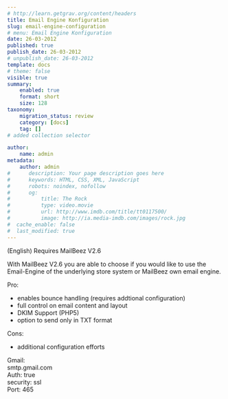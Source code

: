 ```yaml
---
# http://learn.getgrav.org/content/headers
title: Email Engine Konfiguration
slug: email-engine-configuration
# menu: Email Engine Konfiguration
date: 26-03-2012
published: true
publish_date: 26-03-2012
# unpublish_date: 26-03-2012
template: docs
# theme: false
visible: true
summary:
    enabled: true
    format: short
    size: 128
taxonomy:
    migration_status: review
    category: [docs]
    tag: []
# added collection selector

author:
    name: admin
metadata:
    author: admin
#      description: Your page description goes here
#      keywords: HTML, CSS, XML, JavaScript
#      robots: noindex, nofollow
#      og:
#          title: The Rock
#          type: video.movie
#          url: http://www.imdb.com/title/tt0117500/
#          image: http://ia.media-imdb.com/images/rock.jpg
#  cache_enable: false
#  last_modified: true
---
```


(English) Requires MailBeez V2.6

With MailBeez V2.6 you are able to choose if you would like to use the Email-Engine of the underlying store system or MailBeez own email engine.

Pro:  
 - enables bounce handling (requires addtional configuration)  
 - full control on email content and layout  
 - DKIM Support (PHP5)  
 - option to send only in TXT format

Cons:  
 - additional configuration efforts

Gmail:  
 smtp.gmail.com  
 Auth: true  
 security: ssl  
 Port: 465
